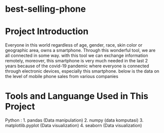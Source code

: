 # best-selling-phone
# Project Introduction
Everyone in this world regardless of age, gender, race, skin color or geographic area, owns a smartphone. Through this wonderful tool, we are all connected in some way. with this tool we can exchange information remotely, moreover, this smartphone is very much needed in the last 2 years because of the covid-19 pandemic where everyone is connected through electronic devices, especially this smartphone. below is the data on the level of mobile phone sales from various companies
# Tools and Languange Used in This Project
Python :                                                                                                                                                                 1. pandas (Data manipulation)                                                                                                                                             2. numpy (data komputasi)                                                                                                                                                 3. matplotlib.pyplot (Data visualization)                                                                                                                                 4. seaborn (Data visualization) 
